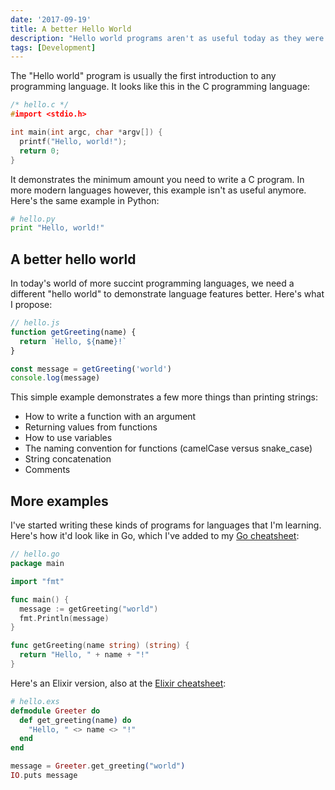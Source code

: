 ```yaml
---
date: '2017-09-19'
title: A better Hello World
description: "Hello world programs aren't as useful today as they were before. Here's what I propose..."
tags: [Development]
---
```


The "Hello world" program is usually the first introduction to any programming language. It looks like this in the C programming language:

```c
/* hello.c */
#import <stdio.h>

int main(int argc, char *argv[]) {
  printf("Hello, world!");
  return 0;
}
```

It demonstrates the minimum amount you need to write a C program. In more modern languages however, this example isn't as useful anymore. Here's the same example in Python:

```py
# hello.py
print "Hello, world!"
```

## A better hello world

In today's world of more succint programming languages, we need a different "hello world" to demonstrate language features better. Here's what I propose:

```js
// hello.js
function getGreeting(name) {
  return `Hello, ${name}!`
}

const message = getGreeting('world')
console.log(message)
```

This simple example demonstrates a few more things than printing strings:

- How to write a function with an argument
- Returning values from functions
- How to use variables
- The naming convention for functions (camelCase versus snake_case)
- String concatenation
- Comments

## More examples

I've started writing these kinds of programs for languages that I'm learning. Here's how it'd look like in Go, which I've added to my [Go cheatsheet](https://ricostacruz.com/cheatsheets/go):

```go
// hello.go
package main

import "fmt"

func main() {
  message := getGreeting("world")
  fmt.Println(message)
}

func getGreeting(name string) (string) {
  return "Hello, " + name + "!"
}
```

Here's an Elixir version, also at the [Elixir cheatsheet](https://ricostacruz.com/cheatsheets/elixir):

```elixir
# hello.exs
defmodule Greeter do
  def get_greeting(name) do
    "Hello, " <> name <> "!"
  end
end

message = Greeter.get_greeting("world")
IO.puts message
```
